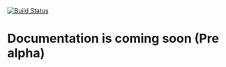 [![Build Status](https://travis-ci.org/donutloop/tmux.svg?branch=master)](https://travis-ci.org/donutloop/tmux)

# Documentation is coming soon (Pre alpha)
